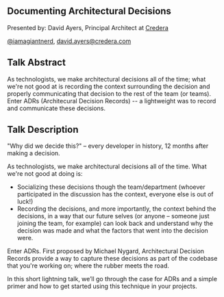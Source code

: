 Documenting Architectural Decisions
-----------------------------------
Presented by: David Ayers, 
Principal Architect at [Credera](http://www.credera.com)

[@iamagiantnerd](https://twitter.com/iamagiantnerd), david.ayers@credera.com

Talk Abstract
-------------
As technologists, we make architectural decisions all of the time; what we're not good at is recording the context surrounding the decision and properly communicating that decision to the rest of the team (or teams). Enter ADRs (Architecural Decision Records) -- a lightweight was to record and communicate these decisions.


Talk Description
----------------

"Why did we decide this?" – every developer in history, 12 months after making a decision.

As technologists, we make architectural decisions all of the time. What we're not good at doing is:

* Socializing these decisions though the team/department (whoever participated in the discussion has the context, everyone else is out of luck!)
* Recording the decisions, and more importantly, the context behind the decisions, in a way that our future selves (or anyone – someone just joining the team, for example) can look back and understand why the decision was made and what the factors that went into the decision were.

Enter ADRs. First proposed by Michael Nygard, Architectural Decision Records provide a way to capture these decisions as part of the codebase that you're working on; where the rubber meets the road.

In this short lightning talk, we’ll go through the case for ADRs and a simple primer and how to get started using this technique in your projects.
